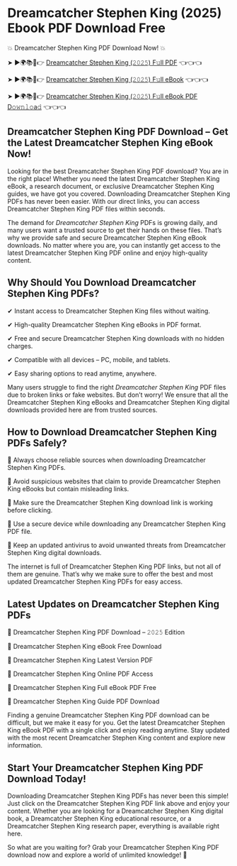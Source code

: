 # Dreamcatcher Stephen King (2025) Ebook PDF Download Free

💥 Dreamcatcher Stephen King PDF Download Now! 💥

➤ ►🌍📚📱👉 [Dreamcatcher Stephen King (𝟸𝟶𝟸𝟻) F𝚞ll PDF](https://getpdf.xyz/dreamcatcher-stephen-king) 👈👈👈


➤ ►🌍📚📱👉 [Dreamcatcher Stephen King (𝟸𝟶𝟸𝟻) F𝚞ll eBook](https://getpdf.xyz/dreamcatcher-stephen-king) 👈👈👈


➤ ►🌍📚📱👉 [Dreamcatcher Stephen King (𝟸𝟶𝟸𝟻) F𝚞ll eBook PDF D𝚘𝚠𝚗𝚕𝚘a𝚍](https://getpdf.xyz/dreamcatcher-stephen-king) 👈👈👈


## Dreamcatcher Stephen King PDF Download – Get the Latest Dreamcatcher Stephen King eBook Now!

Looking for the best Dreamcatcher Stephen King PDF download? You are in the right place! Whether you need the latest Dreamcatcher Stephen King eBook, a research document, or exclusive Dreamcatcher Stephen King guides, we have got you covered. Downloading Dreamcatcher Stephen King PDFs has never been easier. With our direct links, you can access Dreamcatcher Stephen King PDF files within seconds.

The demand for *Dreamcatcher Stephen King* PDFs is growing daily, and many users want a trusted source to get their hands on these files. That’s why we provide safe and secure Dreamcatcher Stephen King eBook downloads. No matter where you are, you can instantly get access to the latest Dreamcatcher Stephen King PDF online and enjoy high-quality content.

## Why Should You Download Dreamcatcher Stephen King PDFs?

✔ Instant access to Dreamcatcher Stephen King files without waiting.

✔ High-quality Dreamcatcher Stephen King eBooks in PDF format.

✔ Free and secure Dreamcatcher Stephen King downloads with no hidden charges.

✔ Compatible with all devices – PC, mobile, and tablets.

✔ Easy sharing options to read anytime, anywhere.

Many users struggle to find the right *Dreamcatcher Stephen King* PDF files due to broken links or fake websites. But don’t worry! We ensure that all the Dreamcatcher Stephen King eBooks and Dreamcatcher Stephen King digital downloads provided here are from trusted sources.

## How to Download Dreamcatcher Stephen King PDFs Safely?

📌 Always choose reliable sources when downloading Dreamcatcher Stephen King PDFs.

📌 Avoid suspicious websites that claim to provide Dreamcatcher Stephen King eBooks but contain misleading links.

📌 Make sure the Dreamcatcher Stephen King download link is working before clicking.

📌 Use a secure device while downloading any Dreamcatcher Stephen King PDF file.

📌 Keep an updated antivirus to avoid unwanted threats from Dreamcatcher Stephen King digital downloads.

The internet is full of Dreamcatcher Stephen King PDF links, but not all of them are genuine. That’s why we make sure to offer the best and most updated Dreamcatcher Stephen King PDFs for easy access.

## Latest Updates on Dreamcatcher Stephen King PDFs

🔹 Dreamcatcher Stephen King PDF Download – 𝟸𝟶𝟸𝟻 Edition

🔹 Dreamcatcher Stephen King eBook Free Download

🔹 Dreamcatcher Stephen King Latest Version PDF

🔹 Dreamcatcher Stephen King Online PDF Access

🔹 Dreamcatcher Stephen King Full eBook PDF Free

🔹 Dreamcatcher Stephen King Guide PDF Download

Finding a genuine Dreamcatcher Stephen King PDF download can be difficult, but we make it easy for you. Get the latest Dreamcatcher Stephen King eBook PDF with a single click and enjoy reading anytime. Stay updated with the most recent Dreamcatcher Stephen King content and explore new information.

## Start Your Dreamcatcher Stephen King PDF Download Today!

Downloading Dreamcatcher Stephen King PDFs has never been this simple! Just click on the Dreamcatcher Stephen King PDF link above and enjoy your content. Whether you are looking for a Dreamcatcher Stephen King digital book, a Dreamcatcher Stephen King educational resource, or a Dreamcatcher Stephen King research paper, everything is available right here.

So what are you waiting for? Grab your Dreamcatcher Stephen King PDF download now and explore a world of unlimited knowledge! 🚀